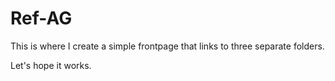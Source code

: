 # Ref-AG
This is where I create a simple frontpage that links to three separate folders.

Let's hope it works.
